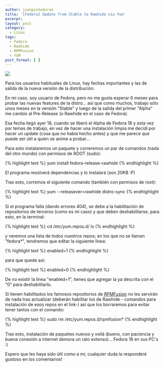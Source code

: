 ```yaml
---
author: juanpintoduran
title: '[Fedora] Update from Stable to Rawhide via Yum'
excerpt:
layout: post
category:
  - Linux
tags:
  - Fedora
  - Rawhide
  - RPMFusion
  - YUM
post_format: [ ]
---
```

[![][1]][1]

Para los usuarios habituales de Linux, hay fechas importantes y las de salida de la nueva versión de la distribución.

En mi caso, soy usuario de Fedora, pero no me gusta esperar 6 meses para probar las nuevas features de la distro... así que como muchos, trabajo sólo unos meses en la versión "Stable" y luego de la salida del primer "Alpha" me cambio al Pre-Release (o Rawhide en el caso de Fedora).

Esa fecha llegó ayer 18, cuando se liberó el Alpha de Fedora 18 y esta vez por temas de trabajo, en vez de hacer una instalación limpia me decidí por hacer un update (cosa que no había hecho antes) y que me parece que puede ser útil a quien se anime a probar...

Para esto instalaremos un paquete y correremos un par de comandos (nada del otro mundo) con permisos de ROOT (sudo):

{% highlight text %}
yum install fedora-release-rawhide
{% endhighlight %}

El programa resolverá dependencias y lo instalará (son 20KB :P)

Tras esto, corremos el siguiente comando (también con permisos de root):

{% highlight text %}
yum --releasever=rawhide distro-sync
{% endhighlight %}

Si el programa falla (dando errores 404), se debe a la habilitación de repositorios de terceros (como es mi caso) y que deben deshabilitarse, para esto, en la terminal:

{% highlight text %}
cd /etc/yum.repos.d/
ls
{% endhighlight %}

y veremos una lista de todos nuestros repos; en los que no se llaman "fedora*", tendremos que editar la siguiente línea:

{% highlight text %}
enabled=1
{% endhighlight %}

para que quede así:

{% highlight text %}
enabled=0
{% endhighlight %}

De no existir la línea "enabled=1", tienes que agregar la ya descrita con el "0" para deshabilitarlo.

Si tienen habilitados los famosos repositorios de [RPMFusion][2] no les servirán de nada tras actualizar (deberán habilitar los de Rawhide - comandos para instalación de esos repos en el link-) así que los borraremos para evitar tener tantos con el comando:

{% highlight text %}
sudo rm /etc/yum.repos.d/rpmfusion*
{% endhighlight %}

Tras esto, instalación de paquetes nuevos y voilá (bueno, con paciencia y buena conexión a internet demora un rato extenso)... Fedora 18 en sus PC's :)

Espero que les haya sido útil como a mi; cualquier duda la responderé gustoso en los comentarios!

  [1]: http://cabargas.com/images/fedora-18.png
  [2]: http://rpmfusion.org
